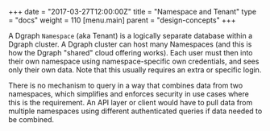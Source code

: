 +++
date = "2017-03-27T12:00:00Z"
title = "Namespace and Tenant"
type = "docs"
weight = 110
[menu.main]
    parent = "design-concepts"
+++

A Dgraph `Namespace` (aka Tenant) is a logically separate database within a Dgraph cluster. A Dgraph cluster can host many Namespaces (and this is how the Dgraph "shared" cloud offering works). Each user must then into their own namespace using namespace-specific own credentials, and sees only their own data. Note that this usually requires an extra or specific login.

There is no mechanism to query in a way that combines data from two namespaces, which simplifies and enforces security in use cases where this is the requirement. An API layer or client would have to pull data from multiple namespaces using different authenticated queries if data needed to be combined.
